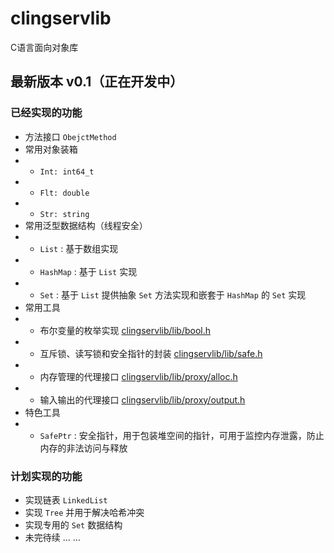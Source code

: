 # clingservlib
C语言面向对象库
## 最新版本 v0.1（正在开发中）
### 已经实现的功能
* 方法接口 `ObejctMethod`
* 常用对象装箱
* * `Int: int64_t`
* * `Flt: double`
* * `Str: string`
* 常用泛型数据结构（线程安全）
* * `List` : 基于数组实现
* * `HashMap` : 基于 `List` 实现
* * `Set` : 基于 `List` 提供抽象 `Set` 方法实现和嵌套于 `HashMap` 的 `Set` 实现
* 常用工具
* * 布尔变量的枚举实现 [clingservlib/lib/bool.h](https://github.com/Lingling-LynnChan/clingservlib/blob/main/clingservlib/lib/bool.h)
* * 互斥锁、读写锁和安全指针的封装 [clingservlib/lib/safe.h](https://github.com/Lingling-LynnChan/clingservlib/blob/main/clingservlib/lib/safe.h)
* * 内存管理的代理接口 [clingservlib/lib/proxy/alloc.h](https://github.com/Lingling-LynnChan/clingservlib/blob/main/clingservlib/lib/proxy/alloc.h)
* * 输入输出的代理接口 [clingservlib/lib/proxy/output.h](https://github.com/Lingling-LynnChan/clingservlib/blob/main/clingservlib/lib/proxy/output.h)
* 特色工具
* * `SafePtr` : 安全指针，用于包装堆空间的指针，可用于监控内存泄露，防止内存的非法访问与释放
### 计划实现的功能
* 实现链表 `LinkedList`
* 实现 `Tree` 并用于解决哈希冲突
* 实现专用的 `Set` 数据结构
* 未完待续 ... ...

